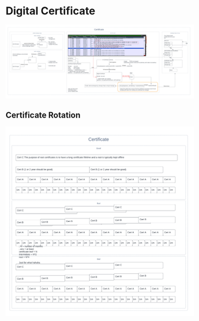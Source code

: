 # Digital Certificate

![Digital Certificate](static/single-page.png)

## Certificate Rotation
![Certificate Rotation](static/certificate-rotation.png)